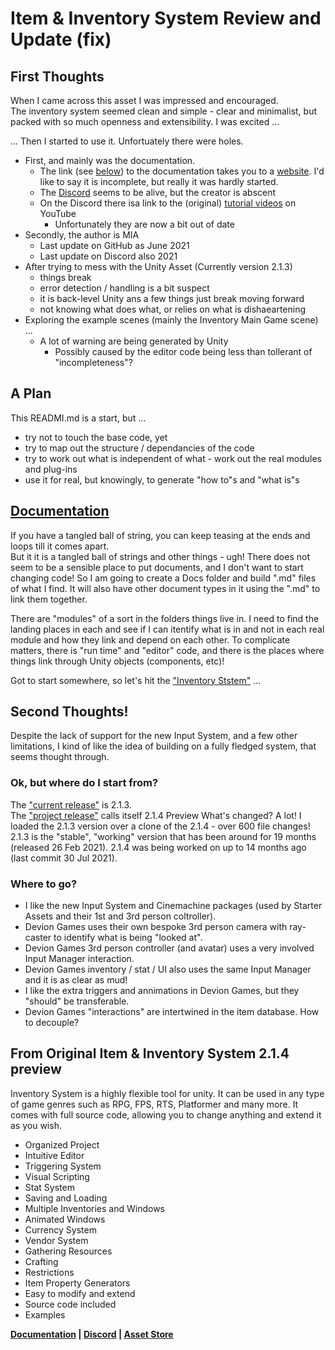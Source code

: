 # Item & Inventory System Review and Update (fix)

## First Thoughts

When I came across this asset I was impressed and encouraged.  
The inventory system seemed clean and simple - clear and minimalist, 
but packed with so much openness and extensibility.  I was excited ...

... Then I started to use it.  Unfortuately there were holes.
* First, and mainly was the documentation.
  * The link (see [below](#from-original-item-&-inventory-system-2.1.4-preview)) 
to the documentation takes you to a 
[website](https://deviongames.com/inventory-system/getting-started/).
I'd like to say it is incomplete, but really it was hardly started.
  * The [Discord](https://discord.gg/y4fMXpZ) seems to be alive, but the creator is abscent
  * On the Discord there isa link to the (original) 
[tutorial videos](https://www.youtube.com/playlist?list=PLexJx2VysToal5by-GWz4U5gXo5HCUX5Y) 
on YouTube
    * Unfortunately they are now a bit out of date
* Secondly, the author is MIA
  * Last update on GitHub as June 2021
  * Last update on Discord also 2021
* After trying to mess with the Unity Asset (Currently version 2.1.3)
  * things break
  * error detection / handling is a bit suspect
  * it is back-level Unity ans a few things just break moving forward
  * not knowing what does what, or relies on what is dishaeartening
* Exploring the example scenes (mainly the Inventory Main Game scene) ...
  * A lot of warning are being generated by Unity 
    * Possibly caused by the editor code being less than tollerant of "incompleteness"?

## A Plan

This READMI.md is a start, but ...
* try not to touch the base code, yet
* try to map out the structure / dependancies of the code
* try to work out what is independent of what - work out the real modules and plug-ins
* use it for real, but knowingly, to generate "how to"s and "what is"s

## [Documentation](Assets/Devion%20Games/Docs/README.md)

If you have a tangled ball of string, 
you can keep teasing at the ends and loops till it comes apart.  
But it it is a tangled ball of strings and other things - ugh!
There does not seem to be a sensible place to put documents, 
and I don't want to start changing code! 
So I am going to create a Docs folder and build ".md" files of what I find.
It will also have other document types in it using the ".md" to link them together.

There are "modules" of a sort in the folders things live in.
I need to find the landing places in each 
and see if I can itentify what is in and not in each real module
and how they link and depend on each other.
To complicate matters, there is "run time" and "editor" code, 
and there is the places where things link through Unity objects (components, etc)!

Got to start somewhere, so let's hit the 
["Inventory Ststem"](Assets/Devion%20Games/Docs/README.md) ...

## Second Thoughts!

Despite the lack of support for the new Input System, and a few other limitations,
I kind of like the idea of building on a fully fledged system, that seems thought through.

### Ok, but where do I start from?  
The ["current release"](https://assetstore.unity.com/packages/tools/gui/item-inventory-system-45568) is 2.1.3.  
The ["project release"](https://github.com/DevionGames/inventory-sytem) calls itself 2.1.4 Preview
What's changed?  A lot!  I loaded the 2.1.3 version over a clone of the 2.1.4 - over 600 file changes!
2.1.3 is the "stable", "working" version that has been around for 19 months (released 26 Feb 2021).
2.1.4 was being worked on up to 14 months ago (last commit 30 Jul 2021).

### Where to go?

* I like the new Input System and Cinemachine packages (used by Starter Assets and their 1st and 3rd person coltroller).  
* Devion Games uses their own bespoke 3rd person camera with ray-caster to identify what is being "looked at".
* Devion Games 3rd person controller (and avatar) uses a very involved Input Manager interaction.
* Devion Games inventory / stat / UI also uses the same Input Manager and it is as clear as mud!
* I like the extra triggers and annimations in Devion Games, but they "should" be transferable.
* Devion Games "interactions" are intertwined in the item database.  How to decouple?

## From Original Item & Inventory System 2.1.4 preview

Inventory System is a highly flexible tool for unity. It can be used in any type of game genres such as RPG, FPS, RTS, Platformer and many more. It comes with full source code, allowing you to change anything and extend it as you wish.
* Organized Project
* Intuitive Editor
* Triggering System
* Visual Scripting
* Stat System
* Saving and Loading
* Multiple Inventories and Windows
* Animated Windows
* Currency System
* Vendor System
* Gathering Resources
* Crafting
* Restrictions
* Item Property Generators
* Easy to modify and extend
* Source code included
* Examples

**[Documentation](https://deviongames.com/inventory-system/getting-started/) 
| [Discord](https://discord.gg/y4fMXpZ) 
| [Asset Store](https://assetstore.unity.com/packages/tools/gui/item-inventory-system-45568")**
